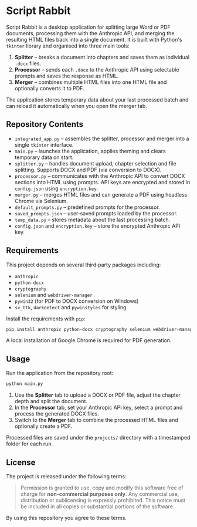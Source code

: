 # Script Rabbit

Script Rabbit is a desktop application for splitting large Word or PDF documents, processing them with the Anthropic API, and merging the resulting HTML files back into a single document. It is built with Python's `tkinter` library and organised into three main tools:

1. **Splitter** – breaks a document into chapters and saves them as individual `.docx` files.
2. **Processor** – sends each `.docx` to the Anthropic API using selectable prompts and saves the response as HTML.
3. **Merger** – combines multiple HTML files into one HTML file and optionally converts it to PDF.

The application stores temporary data about your last processed batch and can reload it automatically when you open the merger tab.

## Repository Contents

- `integrated_app.py` – assembles the splitter, processor and merger into a single `tkinter` interface.
- `main.py` – launches the application, applies theming and clears temporary data on start.
- `splitter.py` – handles document upload, chapter selection and file splitting. Supports DOCX and PDF (via conversion to DOCX).
- `processor.py` – communicates with the Anthropic API to convert DOCX sections into HTML using prompts. API keys are encrypted and stored in `config.json` using `encryption.key`.
- `merger.py` – merges HTML files and can generate a PDF using headless Chrome via Selenium.
- `default_prompts.py` – predefined prompts for the processor.
- `saved_prompts.json` – user‑saved prompts loaded by the processor.
- `temp_data.py` – stores metadata about the last processing batch.
- `config.json` and `encryption.key` – store the encrypted Anthropic API key.

## Requirements

This project depends on several third‑party packages including:

- `anthropic`
- `python-docx`
- `cryptography`
- `selenium` and `webdriver-manager`
- `pywin32` (for PDF to DOCX conversion on Windows)
- `sv_ttk`, `darkdetect` and `pywinstyles` for styling

Install the requirements with `pip`:

```bash
pip install anthropic python-docx cryptography selenium webdriver-manager pywin32 sv_ttk darkdetect pywinstyles
```

A local installation of Google Chrome is required for PDF generation.

## Usage

Run the application from the repository root:

```bash
python main.py
```

1. Use the **Splitter** tab to upload a DOCX or PDF file, adjust the chapter depth and split the document.
2. In the **Processor** tab, set your Anthropic API key, select a prompt and process the generated DOCX files.
3. Switch to the **Merger** tab to combine the processed HTML files and optionally create a PDF.

Processed files are saved under the `projects/` directory with a timestamped folder for each run.

## License

The project is released under the following terms:

> Permission is granted to use, copy and modify this software free of charge for **non‑commercial purposes only**. Any commercial use, distribution or sublicensing is expressly prohibited. This notice must be included in all copies or substantial portions of the software.

By using this repository you agree to these terms.

